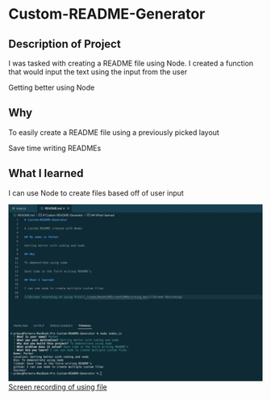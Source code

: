 # Custom-README-Generator

## Description of Project

I was tasked with creating a README file using Node. I created a function that would input the text using the input from the user

Getting better using Node

## Why

To easily create a README file using a previously picked layout

Save time writing READMEs

## What I learned

I can use Node to create files based off of user input

![Screenshot of site](./video/Screen%20Shot%202022-08-18%20at%2012.12.21%20AM.png)
[Screen recording of using file](https://youtu.be/kcY75H0SkpE "Screen recording of using file")